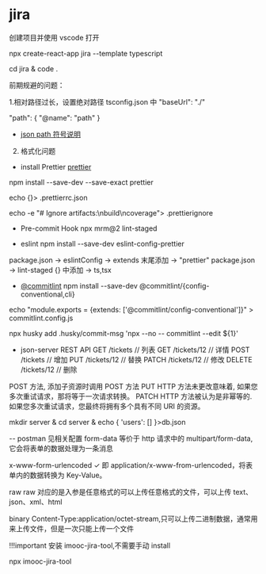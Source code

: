 # jira

创建项目并使用 vscode 打开

npx create-react-app jira --template typescript

cd jira & code .

前期规避的问题：

1.相对路径过长，设置绝对路径
tsconfig.json 中
"baseUrl": "./"

"path": {
"@name": "path"
}

- [json path 符号说明](https://github.com/json-path/JsonPath)

2. 格式化问题

- install Prettier
  [prettier](https://prettier.io/docs/en/install.html)

npm install --save-dev --save-exact prettier

echo {}> .prettierrc.json

echo -e "# Ignore artifacts:\nbuild\ncoverage"> .prettierignore

- Pre-commit Hook
  npx mrm@2 lint-staged

- eslint
  npm install --save-dev eslint-config-prettier

package.json -> eslintConfig -> extends 末尾添加 -> "prettier"
package.json -> lint-staged {} 中添加 -> ts,tsx

- [@commitlint](https://github.com/conventional-changelog/commitlint)
  npm install --save-dev @commitlint/{config-conventional,cli}

echo "module.exports = {extends: ['@commitlint/config-conventional']}" > commitlint.config.js

npx husky add .husky/commit-msg 'npx --no -- commitlint --edit ${1}'

- json-server
  REST API
  GET /tickets // 列表
  GET /tickets/12 // 详情
  POST /tickets // 增加
  PUT /tickets/12 // 替换
  PATCH /tickets/12 // 修改
  DELETE /tickets/12 // 删除

POST 方法, 添加子资源时调用 POST 方法
PUT HTTP 方法未更改意味着, 如果您多次重试请求，那将等于一次请求转换。
PATCH HTTP 方法被认为是非幂等的.如果您多次重试请求，您最终将拥有多个具有不同 URI 的资源。

mkdir server & cd server & echo { \'users\': [] \}>db.json

-- postman 见相关配置
form-data
等价于 http 请求中的 multipart/form-data,它会将表单的数据处理为一条消息

x-www-form-urlencoded ✓
即 application/x-www-from-urlencoded，将表单内的数据转换为 Key-Value。

raw
raw 对应的是入参是任意格式的可以上传任意格式的文件，可以上传 text、json、xml、html

binary
Content-Type:application/octet-stream,只可以上传二进制数据，通常用来上传文件，但是一次只能上传一个文件

!!!important 安装 imooc-jira-tool,不需要手动 install

npx imooc-jira-tool
